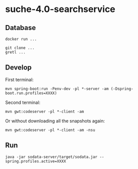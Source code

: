 # suche-4.0-searchservice

## Database

```
docker run ...
```

```
git clone ...
gretl ...
```


## Develop
First terminal:
```
mvn spring-boot:run -Penv-dev -pl *-server -am (-Dspring-boot.run.profiles=XXXX)
```

Second terminal:
```
mvn gwt:codeserver -pl *-client -am
```

Or without downloading all the snapshots again:

```
mvn gwt:codeserver -pl *-client -am -nsu
```

## Run
```
java -jar sodata-server/target/sodata.jar --spring.profiles.active=XXXX
```
